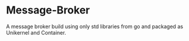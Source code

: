 # Message-Broker
A message broker build using only std libraries from go and packaged as Unikernel and Container. 
